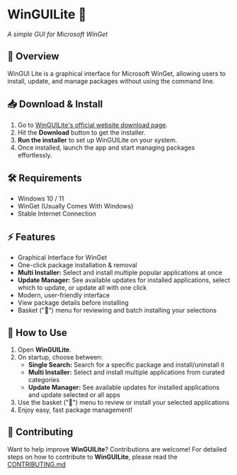 # WinGUILite 🚀
*A simple GUI for Microsoft WinGet*  

## 🌟 Overview  
WinGUI Lite is a graphical interface for Microsoft WinGet, allowing users to install, update, and manage packages without using the command line.

## 📥 Download & Install  
1. Go to [WinGUILite's official website download page](https://winguilite.github.io/download).  
2. Hit the **Download** button to get the installer.  
3. **Run the installer** to set up WinGUILite on your system.  
4. Once installed, launch the app and start managing packages effortlessly.

## 🛠 Requirements  
- Windows 10 / 11  
- WinGet (Usually Comes With Windows)  
- Stable Internet Connection  

## ⚡ Features  
- Graphical Interface for WinGet  
- One-click package installation & removal  
- **Multi Installer:** Select and install multiple popular applications at once  
- **Update Manager:** See available updates for installed applications, select which to update, or update all with one click  
- Modern, user-friendly interface  
- View package details before installing  
- Basket ("🛒") menu for reviewing and batch installing your selections  

## 📝 How to Use  
1. Open **WinGUILite**.  
2. On startup, choose between:  
   - **Single Search:** Search for a specific package and install/uninstall it  
   - **Multi Installer:** Select and install multiple applications from curated categories  
   - **Update Manager:** See available updates for installed applications and update selected or all apps  
3. Use the basket ("🛒") menu to review or install your selected applications  
4. Enjoy easy, fast package management!  

## 🤝 Contributing  
Want to help improve **WinGUILite**? Contributions are welcome! For detailed steps on how to contribute to **WinGUILite**, please read the [CONTRIBUTING.md](https://github.com/JimmyPla6z/WinGUILite/blob/main/CONTRIBUTING.md)
